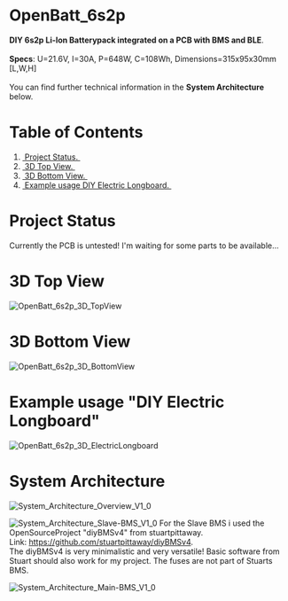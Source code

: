 # OpenBatt_6s2p

**DIY 6s2p Li-Ion Batterypack integrated on a PCB with BMS and BLE**.
<br />
<br />
**Specs**: U=21.6V, I=30A, P=648W, C=108Wh, Dimensions=315x95x30mm [L,W,H]
<br />
<br />
You can find further technical information in the **System Architecture** below.

# Table of Contents
1. [ Project Status. ](#ProjectStatus)
2. [ 3D Top View. ](#3DTopView)
3. [ 3D Bottom View. ](#3DBottomView)
4. [ Example usage DIY Electric Longboard. ](#ExampleusageDIYElectricLongboard)

<a name="ProjectStatus"></a>
# Project Status

Currently the PCB is untested! I'm waiting for some parts to be available... 

<a name="3DTopView"></a>
# 3D Top View

![OpenBatt_6s2p_3D_TopView](https://user-images.githubusercontent.com/108613519/177038933-394bf812-14e5-416e-8f4e-e9a5df584d60.png)

<a name="3DBottomView"></a>
# 3D Bottom View

![OpenBatt_6s2p_3D_BottomView](https://user-images.githubusercontent.com/108613519/177038978-36c688a1-d463-4b06-bcc9-7e361f0db8e3.png)

<a name="ExampleusageDIYElectricLongboard"></a>
# Example usage "DIY Electric Longboard"

![OpenBatt_6s2p_3D_ElectricLongboard](https://user-images.githubusercontent.com/108613519/177039099-7dec32df-2ebe-4c31-8aa8-50affc784a54.PNG)


# System Architecture

![System_Architecture_Overview_V1_0](https://user-images.githubusercontent.com/108613519/180645766-bccaa4cf-a095-4783-bde8-66f1c8bca6b8.png)

![System_Architecture_Slave-BMS_V1_0](https://user-images.githubusercontent.com/108613519/180645775-f840c8e0-802b-446c-bbea-c92667edcf96.png)
For the Slave BMS i used the OpenSourceProject "diyBMSv4" from stuartpittaway. 
<br />
Link: https://github.com/stuartpittaway/diyBMSv4.
<br />
The diyBMSv4 is very minimalistic and very versatile!
Basic software from Stuart should also work for my project.
The fuses are not part of Stuarts BMS.

![System_Architecture_Main-BMS_V1_0](https://user-images.githubusercontent.com/108613519/180645788-24095e9f-82e8-4e1d-984c-1f77652f2dbd.png)


